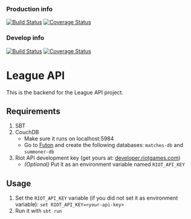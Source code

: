 ### Production info
[![Build Status](https://travis-ci.org/remcowesterhoud/backend.svg?branch=master)](https://travis-ci.org/remcowesterhoud/backend)
[![Coverage Status](https://coveralls.io/repos/github/remcowesterhoud/backend/badge.svg?branch=master)](https://coveralls.io/github/remcowesterhoud/backend?branch=master)

### Develop info
[![Build Status](https://travis-ci.org/remcowesterhoud/backend.svg?branch=develop)](https://travis-ci.org/remcowesterhoud/backend)
[![Coverage Status](https://coveralls.io/repos/github/remcowesterhoud/backend/badge.svg?branch=develop)](https://coveralls.io/github/remcowesterhoud/backend?branch=develop)

# League API
This is the backend for the League API project.

## Requirements
1. SBT
2. CouchDB
    * Make sure it runs on localhost:5984
    * Go to [Futon](http://localhost:5984/_utils/) and create the following databases: `matches-db` and `summoner-db`
3. Riot API development key (get yours at: [developer.riotgames.com](https://developer.riotgames.com/))
    * _(Optional)_ Put it as an environment variable named `RIOT_API_KEY`

## Usage
1. Set the `RIOT_API_KEY` variable (if you did not set it as environment variable):
   ``set RIOT_API_KEY=<your-api-key>``
2. Run it with `sbt run`
